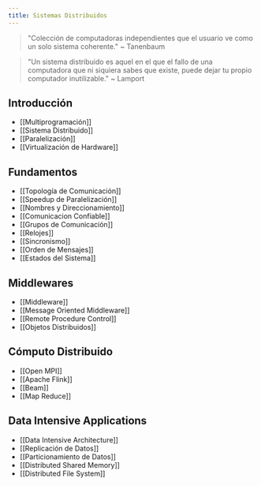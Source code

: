 ```yaml
---
title: Sistemas Distribuidos
---
```


> "Colección de computadoras independientes que el usuario ve como un solo sistema coherente." ~ Tanenbaum

> "Un sistema distribuido es aquel en el que el fallo de una computadora que ni siquiera sabes que existe, puede dejar tu propio computador inutilizable." ~ Lamport

## Introducción

- [[Multiprogramación]]
- [[Sistema Distribuido]]
- [[Paralelización]]
- [[Virtualización de Hardware]]

## Fundamentos

- [[Topología de Comunicación]]
- [[Speedup de Paralelización]]
- [[Nombres y Direccionamiento]]
- [[Comunicacion Confiable]]
- [[Grupos de Comunicación]]
- [[Relojes]]
- [[Sincronismo]]
- [[Orden de Mensajes]]
- [[Estados del Sistema]]

## Middlewares

- [[Middleware]]
- [[Message Oriented Middleware]]
- [[Remote Procedure Control]]
- [[Objetos Distribuidos]]

## Cómputo Distribuido

- [[Open MPI]]
- [[Apache Flink]]
- [[Beam]]
- [[Map Reduce]]

## Data Intensive Applications

- [[Data Intensive Architecture]]
- [[Replicación de Datos]]
- [[Particionamiento de Datos]]
- [[Distributed Shared Memory]]
- [[Distributed File System]]
